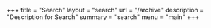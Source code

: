 +++
title = "Search"
layout = "search"
url = "/archive"
description = "Description for Search"
summary = "search"
menu = "main"
+++

